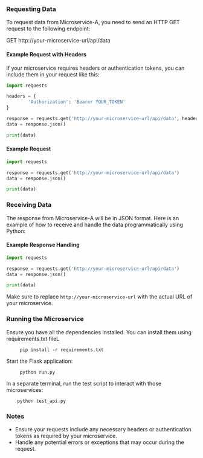 ### Requesting Data

To request data from Microservice-A, you need to send an HTTP GET request to the following endpoint:

GET http://your-microservice-url/api/data

#### Example Request with Headers

If your microservice requires headers or authentication tokens, you can include them in your request like this:

```python
import requests

headers = {
        'Authorization': 'Bearer YOUR_TOKEN'
}

response = requests.get('http://your-microservice-url/api/data', headers=headers)
data = response.json()

print(data)
```

#### Example Request

```python
import requests

response = requests.get('http://your-microservice-url/api/data')
data = response.json()

print(data)

```

### Receiving Data

The response from Microservice-A will be in JSON format. Here is an example of how to receive and handle the data programmatically using Python:

#### Example Response Handling

```python
import requests

response = requests.get('http://your-microservice-url/api/data')
data = response.json()

print(data)
```

Make sure to replace `http://your-microservice-url` with the actual URL of your microservice.

### Running the Microservice

Ensure you have all the dependencies installed. You can install them using requirements.txt fileL

         pip install -r requirements.txt

Start the Flask application:

         python run.py

In a separate terminal, run the test script to interact with those microservices:

        python test_api.py

### Notes

- Ensure your requests include any necessary headers or authentication tokens as required by your microservice.
- Handle any potential errors or exceptions that may occur during the request.
